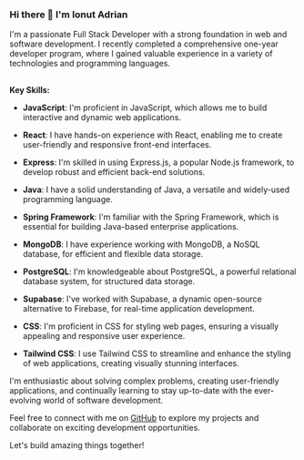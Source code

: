 ### Hi there 👋 I'm Ionut Adrian
I'm a passionate Full Stack Developer with a strong foundation in web and software development. I recently completed a comprehensive one-year developer program, where I gained valuable experience in a variety of technologies and programming languages.

##
**Key Skills:**

- **JavaScript**: I'm proficient in JavaScript, which allows me to build interactive and dynamic web applications.

- **React**: I have hands-on experience with React, enabling me to create user-friendly and responsive front-end interfaces.

- **Express**: I'm skilled in using Express.js, a popular Node.js framework, to develop robust and efficient back-end solutions.

- **Java**: I have a solid understanding of Java, a versatile and widely-used programming language.

- **Spring Framework**: I'm familiar with the Spring Framework, which is essential for building Java-based enterprise applications.

- **MongoDB**: I have experience working with MongoDB, a NoSQL database, for efficient and flexible data storage.

- **PostgreSQL**: I'm knowledgeable about PostgreSQL, a powerful relational database system, for structured data storage.

- **Supabase**: I've worked with Supabase, a dynamic open-source alternative to Firebase, for real-time application development.

- **CSS**: I'm proficient in CSS for styling web pages, ensuring a visually appealing and responsive user experience.

- **Tailwind CSS**: I use Tailwind CSS to streamline and enhance the styling of web applications, creating visually stunning interfaces.

I'm enthusiastic about solving complex problems, creating user-friendly applications, and continually learning to stay up-to-date with the ever-evolving world of software development.

Feel free to connect with me on [GitHub](https://github.com/Ionut2707) to explore my projects and collaborate on exciting development opportunities.

Let's build amazing things together!
